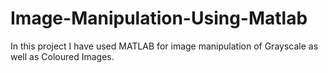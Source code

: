 # Image-Manipulation-Using-Matlab
In this project I have used MATLAB for image manipulation of Grayscale as well as Coloured Images. 
